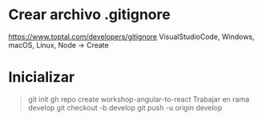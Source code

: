 # Crear archivo .gitignore
https://www.toptal.com/developers/gitignore
VisualStudioCode, Windows, macOS, Linux, Node -> Create
# Inicializar
>git init
>gh repo create workshop-angular-to-react
Trabajar en rama develop
>git checkout -b develop
>git push -u origin develop